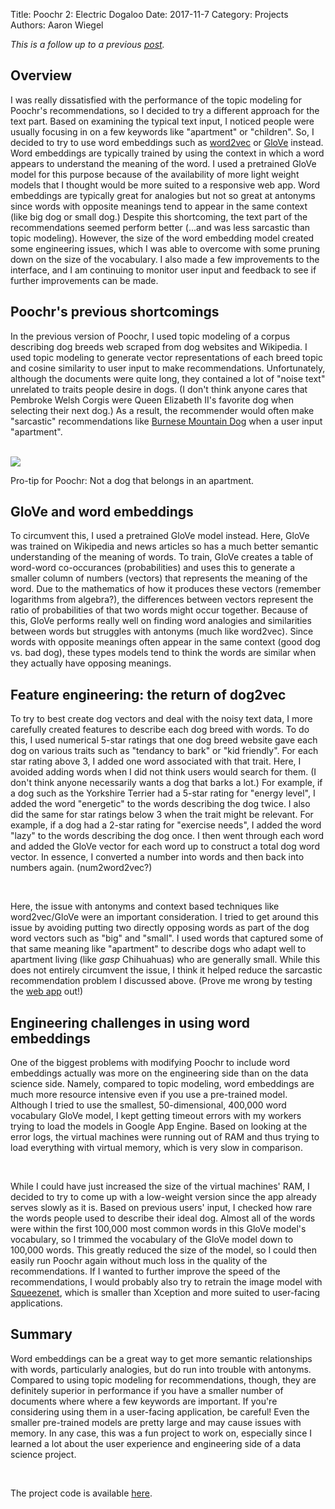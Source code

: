 Title: Poochr 2: Electric Dogaloo
Date: 2017-11-7
Category: Projects
Authors: Aaron Wiegel

<i>This is a follow up to a previous <a href="{static}/Poochr.md">post</a>.</i>

## Overview

I was really dissatisfied with the performance of the topic modeling for Poochr's recommendations, so I decided to try a different approach for the text part. Based on examining the typical text input, I noticed people were usually focusing in on a few keywords like "apartment" or "children". So, I decided to try to use word embeddings such as [word2vec](https://code.google.com/archive/p/word2vec/) or [GloVe](https://nlp.stanford.edu/projects/glove/) instead. Word embeddings are typically trained by using the context in which a word appears to understand the meaning of the word. I used a pretrained GloVe model for this purpose because of the availability of more light weight models that I thought would be more suited to a responsive web app. Word embeddings are typically great for analogies but not so great at antonyms since words with opposite meanings tend to appear in the same context (like big dog or small dog.) Despite this shortcoming, the text part of the recommendations seemed perform better (...and was less sarcastic than topic modeling). However, the size of the word embedding model created some engineering issues, which I was able to overcome with some pruning down on the size of the vocabulary. I also made a few improvements to the interface, and I am continuing to monitor user input and feedback to see if further improvements can be made.

## Poochr's previous shortcomings

In the previous version of Poochr, I used topic modeling of a corpus describing dog breeds web scraped from dog websites and Wikipedia. I used topic modeling to generate vector representations of each breed topic and cosine similarity to user input to make recommendations. Unfortunately, although the documents were quite long, they contained a lot of "noise text" unrelated to traits people desire in dogs. (I don't think anyone cares that Pembroke Welsh Corgis were Queen Elizabeth II's favorite dog when selecting their next dog.) As a result, the recommender would often make "sarcastic" recommendations like [Burnese Mountain Dog](http://dogtime.com/dog-breeds/bernese-mountain-dog) when a user input "apartment".

<br/>

<img src="{static}/images/burnese.jpg"/>

Pro-tip for Poochr: Not a dog that belongs in an apartment.

## GloVe and word embeddings

To circumvent this, I used a pretrained GloVe model instead. Here, GloVe was trained on Wikipedia and news articles so has a much better semantic understanding of the meaning of words. To train, GloVe creates a table of word-word co-occurances (probabilities) and uses this to generate a smaller column of numbers (vectors) that represents the meaning of the word. Due to the mathematics of how it produces these vectors (remember logarithms from algebra?), the differences between vectors represent the ratio of probabilities of that two words might occur together. Because of this, GloVe performs really well on finding word analogies and similarities between words but struggles with antonyms (much like word2vec). Since words with opposite meanings often appear in the same context (good dog vs. bad dog), these types models tend to think the words are similar when they actually have opposing meanings.

## Feature engineering: the return of dog2vec

To try to best create dog vectors and deal with the noisy text data, I more carefully created features to describe each dog breed with words. To do this, I used numerical 5-star ratings that one dog breed website gave each dog on various traits such as "tendancy to bark" or "kid friendly". For each star rating above 3, I added one word associated with that trait. Here, I avoided adding words when I did not think users would search for them. (I don't think anyone necessarily wants a dog that barks a lot.) For example, if a dog such as the Yorkshire Terrier had a 5-star rating for "energy level", I added the word "energetic" to the words describing the dog twice. I also did the same for star ratings below 3 when the trait might be relevant. For example, if a dog had a 2-star rating for "exercise needs", I added the word "lazy" to the words describing the dog once. I then went through each word and added the GloVe vector for each word up to construct a total dog word vector. In essence, I converted a number into words and then back into numbers again. (num2word2vec?)

<br/>

Here, the issue with antonyms and context based techniques like word2vec/GloVe were an important consideration. I tried to get around this issue by avoiding putting two directly opposing words as part of the dog word vectors such as "big" and "small". I used words that captured some of that same meaning like "apartment" to describe dogs who adapt well to apartment living (like *gasp* Chihuahuas) who are generally small. While this does not entirely circumvent the issue, I think it helped reduce the sarcastic recommendation problem I discussed above. (Prove me wrong by testing the [web app](https://poochr-182700.appspot.com/) out!)

## Engineering challenges in using word embeddings

One of the biggest problems with modifying Poochr to include word embeddings actually was more on the engineering side than on the data science side. Namely, compared to topic modeling, word embeddings are much more resource intensive even if you use a pre-trained model. Although I tried to use the smallest, 50-dimensional, 400,000 word vocabulary GloVe model, I kept getting timeout errors with my workers trying to load the models in Google App Engine. Based on looking at the error logs, the virtual machines were running out of RAM and thus trying to load everything with virtual memory, which is very slow in comparison.

<br/>

While I could have just increased the size of the virtual machines' RAM, I decided to try to come up with a low-weight version since the app already serves slowly as it is. Based on previous users' input, I checked how rare the words people used to describe their ideal dog. Almost all of the words were within the first 100,000 most common words in this GloVe model's vocabulary, so I trimmed the vocabulary of the GloVe model down to 100,000 words. This greatly reduced the size of the model, so I could then easily run Poochr again without much loss in the quality of the recommendations. If I wanted to further improve the speed of the recommendations, I would probably also try to retrain the image model with [Squeezenet](https://github.com/DeepScale/SqueezeNet), which is smaller than Xception and more suited to user-facing applications.

## Summary

Word embeddings can be a great way to get more semantic relationships with words, particularly analogies, but do run into trouble with antonyms. Compared to using topic modeling for recommendations, though, they are definitely superior in performance if you have a smaller number of documents where where a few keywords are important.  If you're considering using them in a user-facing application, be careful! Even the smaller pre-trained models are pretty large and may cause issues with memory. In any case, this was a fun project to work on, especially since I learned a lot about the user experience and engineering side of a data science project.

<br/>

The project code is available [here](https://github.com/aawiegel/Poochr).

